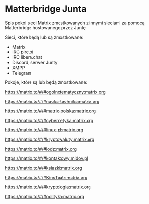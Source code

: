 # Matterbridge Junta
Spis pokoi sieci Matrix zmostkowanych z innymi sieciami za pomocą Matterbridge hostowanego przez Juntę

Sieci, które będą lub są zmostkowane:
* Matrix
* IRC pirc.pl
* IRC libera.chat
* Discord, serwer Junty
* XMPP
* Telegram

Pokoje, które są lub będą zmostkowane:

https://matrix.to/#/#ogolnotematyczny:matrix.org

https://matrix.to/#/#nauka-technika:matrix.org

https://matrix.to/#/#matrix-polska:matrix.org

https://matrix.to/#/#cybernetyka:matrix.org

https://matrix.to/#/#linux-pl:matrix.org

https://matrix.to/#/#kryptowaluty:matrix.org

https://matrix.to/#/#lodz:matrix.org

https://matrix.to/#/#kontaktowy:midov.pl

https://matrix.to/#/#ksiazki:matrix.org

https://matrix.to/#/#KinoTeatr:matrix.org

https://matrix.to/#/#kryptologia:matrix.org

https://matrix.to/#/#polityka:matrix.org
